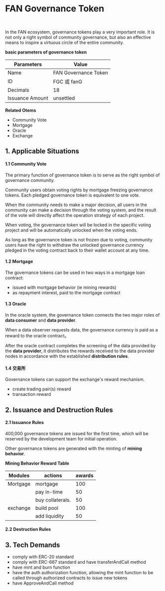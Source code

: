 # FAN Governance Token

<a href="https://github.com/omnilaboratory/OmniBOLT-spec/blob/master/LICENSE" target="_blank" rel="noopener"><img src="https://img.shields.io/badge/license-MIT-brightgreen" data-origin="https://img.shields.io/badge/license-MIT-brightgreen" alt=""></a> <a href="#/"><img src="https://img.shields.io/badge/made%20by-Fan%20Foundation-blue" data-origin="https://img.shields.io/badge/made%20by-Fan%20Foundation-blue" alt=""></a> <a href="https://github.com/omnilaboratory/obd" target="_blank" rel="noopener"><img src="https://img.shields.io/badge/project-fan%20g-orange" data-origin="https://img.shields.io/badge/project-fan%20g-orange" alt=""></a>

In the FAN ecosystem, governance tokens play a very important role. It is not only a right symbol of community governance, but also an effective means to inspire a virtuous circle of the entire community.

**basic parameters of governance token**

|Parameters| Value                 |
| -------- | -------------------   |
| Name     | FAN Governance Token  |
| ID       | FGC 或 fanG           |
| Decimals | 18                  |
| Issuance Amount | unsettled      |

**Related Otems**

- Community Vote
- Mortgage
- Oracle
- Exchange

## 1. Applicable Situations

#### 1.1 Community Vote

The primary function of governance token is to serve as the right symbol of governance community.

Community users obtain voting rights by mortgage freezing governance tokens. Each pledged governance token is equivalent to one vote.

When the community needs to make a major decision, all users in the community can make a decision through the voting system, and the result of the vote will directly affect the operation strategy of each project.

When voting, the governance token will be locked in the specific voting project and will be automatically unlocked when the voting ends.

As long as the governance token is not frozen due to voting, community users have the right to withdraw the unlocked governance currency pledged in the voting contract back to their wallet account at any time.

#### 1.2 Mortgage

The governance tokens can be used in two ways in a mortgage loan contract:

- issued with mortgage behavior (ie mining rewards)
- as repayment interest, paid to the mortgage contract

#### 1.3 Oracle

In the oracle system, the governance token connects the two major roles of **data consumer** and **data provider**.


When a data observer requests data, the governance currency is paid as a reward to the oracle contract。

After the oracle contract completes the screening of the data provided by the **data provider**, it distributes the rewards received to the data provider nodes in accordance with the established **distribution rules**.

#### 1.4 交易所

Governance tokens can support the exchange's reward mechanism.

- create trading pair(s) reward
- transaction reward

## 2. Issuance and Destruction Rules

#### 2.1 Issuance Rules

400,000 governance tokens are issued for the first time, which will be reserved by the development team for initial operation.

Other governance tokens are generated with the minting of **mining behavior**.

**Mining Behavior Reward Table**

| Modules  | actions             | awards   |
| -------- | ----------------    | -------- |
| Mortgage | mortgage            | 100      |
|          | pay in-time         | 50       |
|          | buy collaterals.    | 50       |
| exchange | build pool          | 100      |
|          | add liquidity       | 50       |



#### 2.2 Destruction Rules


## 3. Tech Demands

- comply with ERC-20 standard
- comply with ERC-667 standard and have transferAndCall method
- have mint and burn function
- have the auth authorization function, allowing the mint function to be called through authorized contracts to issue new tokens
- have ApproveAndCall method